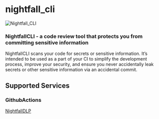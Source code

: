 # nightfall_cli
![Nightfall_CLI](https://cdn.nightfall.ai/nightfall-dark-logo-tm.png "nightfall_cli")
### NightfallCLI - a code review tool that protects you from committing sensitive information

NightfallCLI scans your code for secrets or sensitive information. It’s intended to be used as a part of your CI to simplify the development process, improve your 
security, and ensure you never accidentally leak secrets or other sensitive information via an accidental commit.

## Supported Services
### GithubActions
[NightfallDLP](https://github.com/nightfallai/nightfall_dlp_action)

